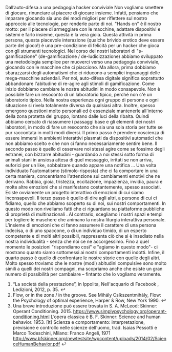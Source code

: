 Dall’auto-difesa a una pedagogia hacker conviviale
Non vogliamo smettere di giocare, rinunciare al piacere di giocare insieme. Infatti, pensiamo che imparare giocando sia uno dei modi migliori per riflettere sul nostro approccio alle tecnologie, per renderle parte di noi. "Hands on" è il nostro motto: per il piacere di armeggiare con le macchine, adattare  dispositivi e sistemi e farlo insieme, questa è la vera gioia. Questa attività in prima persona, questa piacevole interazione (qualche brivido erotico deve essere parte del gioco!) è una pre-condizione di felicità per un hacker che gioca con gli strumenti tecnologici.
Nel corso dei nostri laboratori di "s-gamificazione" (de-gamificazione / de-ludicizzazione) abbiamo sviluppato una metodologia semplice per muoverci verso una pedagogia conviviale, giocando con le macchine che ci piacciono. Ma allora, prima dobbiamo sbarazzarsi degli automatismi che ci riducono a semplici ingranaggi delle mega-macchine aziendali. Per noi, auto-difesa digitale significa soprattutto abbandonare l'abitudine di re-agire agli stimoli di gamificazione. Come inizio dobbiamo cambiare le nostre abitudini in modo consapevole.
Non è possibile fare un resoconto di un laboratorio tipico, perché non c'è un laboratorio tipico. Nella nostra esperienza ogni gruppo di persone e ogni situazione si rivela totalmente diversa da qualsiasi altra. Inoltre, spesso emergono questioni molto personali ed è essenziale  mantenerle all'interno della zona protetta del gruppo, lontano dalle luci della ribalta. Quindi abbiamo cercato di riassumere i passaggi base e gli elementi dei nostri laboratori, in modo di fare un resoconto che sia una sola storia per tutte se pur raccontata in molti modi diversi.
Il primo passo è prendere coscienza di essere immersi in ambienti interattivi plasmati da dispositivi automatici che non abbiamo scelto e che non ci fanno necessariamente sentire bene.
Il secondo passo è quello di osservare noi stessi agire come se fossimo degli estranei, con bizzarre abitudini -  guardando a noi stessi sotto forma di animali stani in ansiosa attesa di quel messaggio, irritati se non arriva,  euforici per un like, sobbalzare quando appare una notifica ...
Una volta individuato l'automatismo (stimolo-risposta) che ci fa comportare in una certa maniera, concentriamo l'attenzione sui cambiamenti emotivi che ne derivano. Rabbia, gioia, tristezza, eccitazione, impazienza, invidia, paura e molte altre emozioni che si manifestano costantemente, spesso associati. Esiste ovviamente un progetto interattivo di emozioni di cui siamo inconsapevoli.
Il terzo passo è quello di dire agli altri, a persone di cui ci  fidiamo, quello che abbiamo scoperto su di noi, sui nostri comportamenti. In questo modo non riveliamo fatti che ci riguardano su piattaforme pubbliche di proprietà di multinazionali . Al contrario, scegliamo i nostri spazi e tempi per togliere le maschere che animano la nostra liturgia interattiva personale. L’insieme di emozioni che ci fanno assumere il carattere di una persona indecisa, o di uno spaccone, o di un individuo timido, di un esperto competente e di molti altri possibili, rappresenta ciò che si è insediato nella nostra individualità - senza che noi ce ne accorgessimo. Fino a quel momento le posizioni "rispondiamo così" e "agiamo in questo modo"- ci mostrano quanto siamo sottomessi ai nostri comportamenti indotti.
Infine, il quarto passo è quello di confrontare le nostre storie con quelle degli altri. Molto spesso troviamo che le nostre (modi) abitudini compulsive sono molto simili a quelli dei nostri compagni, ma scopriamo anche che esiste un gran numero di possibilità per cambaiare – fintanto che lo vogliamo veramente.
1. “La società della prestazione”, in Ippolita, Nell'acquario di Facebook , Ledizioni, 2012, p. 35. ↩ 
2. Flow, or in the zone / in the groove. See Mihály Csíkszentmihály, Flow: the Psychology of optimal experience, Harper & Row, New York 1990. ↩ 
3. Una breve introduzione può essere trovata in S. A. McLeod: Skinner: Operant Conditioning. 2015. https://www.simplypsychology.org/operant-conditioning.html L’opera classica è B. F. Skinner: Science and human behavior. 1953. [It] Scienza e comportamento: interpretazione, previsione e controllo nelle scienze dell'uomo, trad. Isaias Pessotti e Marco Todeschini, Milano: Franco Angeli, 1971 http://www.bfskinner.org/newtestsite/wpcontent/uploads/2014/02/ScienceHumanBehavior.pdf ↩



